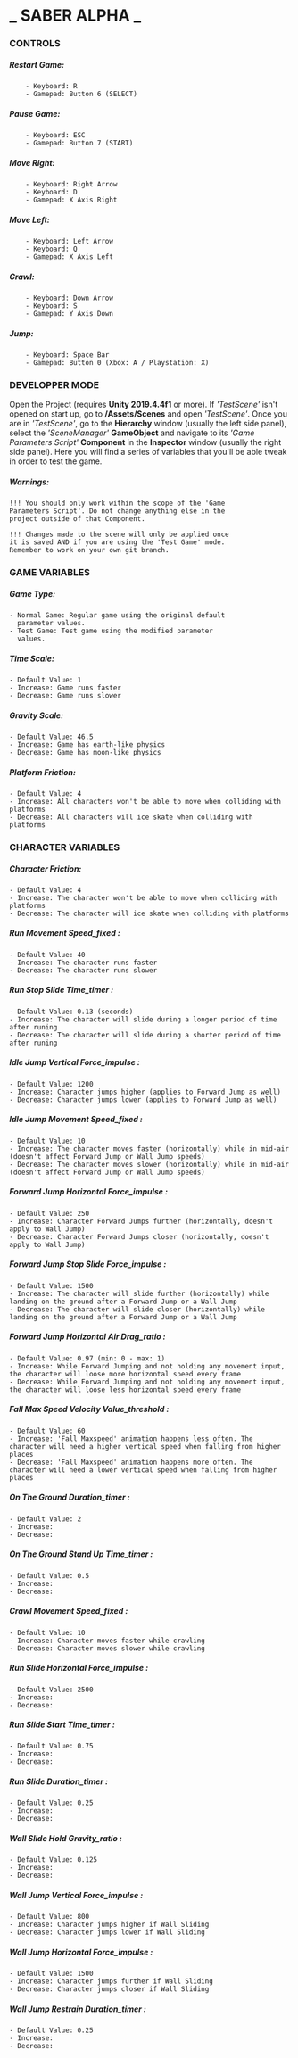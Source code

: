 # _ SABER ALPHA _

### CONTROLS

##### Restart Game:
		- Keyboard: R
		- Gamepad: Button 6 (SELECT)

##### Pause Game:
		- Keyboard: ESC
		- Gamepad: Button 7 (START)

##### Move Right:
		- Keyboard: Right Arrow
		- Keyboard: D
		- Gamepad: X Axis Right

##### Move Left:
		- Keyboard: Left Arrow
		- Keyboard: Q
		- Gamepad: X Axis Left

##### Crawl:
		- Keyboard: Down Arrow
		- Keyboard: S
		- Gamepad: Y Axis Down

##### Jump:
		- Keyboard: Space Bar
		- Gamepad: Button 0 (Xbox: A / Playstation: X)

### DEVELOPPER MODE
Open the Project (requires **Unity 2019.4.4f1** or more). If *'TestScene'* isn't opened on start up, go to **/Assets/Scenes** and open *'TestScene'*. Once you are in *'TestScene'*, go to the **Hierarchy** window (usually the left side panel), select the *'SceneManager'* **GameObject** and navigate to its *'Game Parameters Script'* **Component** in the **Inspector** window (usually the right side panel). Here you will find a series of variables that you'll be able tweak in order to test the game.

##### Warnings:
	!!! You should only work within the scope of the 'Game 
	Parameters Script'. Do not change anything else in the
	project outside of that Component.

	!!! Changes made to the scene will only be applied once 
	it is saved AND if you are using the 'Test Game' mode. 
	Remember to work on your own git branch.

### GAME VARIABLES

##### Game Type:
	- Normal Game: Regular game using the original default 
	  parameter values.
	- Test Game: Test game using the modified parameter 
	  values.

##### Time Scale:
	- Default Value: 1
	- Increase: Game runs faster
	- Decrease: Game runs slower

##### Gravity Scale:
	- Default Value: 46.5
	- Increase: Game has earth-like physics
	- Decrease: Game has moon-like physics

##### Platform Friction:
	- Default Value: 4
	- Increase: All characters won't be able to move when colliding with platforms
	- Decrease: All characters will ice skate when colliding with platforms

### CHARACTER VARIABLES

##### Character Friction:
	- Default Value: 4
	- Increase: The character won't be able to move when colliding with platforms
	- Decrease: The character will ice skate when colliding with platforms

##### Run Movement Speed_fixed :
	- Default Value: 40
	- Increase: The character runs faster
	- Decrease: The character runs slower

##### Run Stop Slide Time_timer :
	- Default Value: 0.13 (seconds)
	- Increase: The character will slide during a longer period of time after runing 
	- Decrease: The character will slide during a shorter period of time after runing

##### Idle Jump Vertical Force_impulse :
	- Default Value: 1200
	- Increase: Character jumps higher (applies to Forward Jump as well)
	- Decrease: Character jumps lower (applies to Forward Jump as well)

##### Idle Jump Movement Speed_fixed :
	- Default Value: 10
	- Increase: The character moves faster (horizontally) while in mid-air (doesn't affect Forward Jump or Wall Jump speeds)
	- Decrease: The character moves slower (horizontally) while in mid-air (doesn't affect Forward Jump or Wall Jump speeds)

##### Forward Jump Horizontal Force_impulse :
	- Default Value: 250
	- Increase: Character Forward Jumps further (horizontally, doesn't apply to Wall Jump)
	- Decrease: Character Forward Jumps closer (horizontally, doesn't apply to Wall Jump)

##### Forward Jump Stop Slide Force_impulse :
	- Default Value: 1500
	- Increase: The character will slide further (horizontally) while landing on the ground after a Forward Jump or a Wall Jump
	- Decrease: The character will slide closer (horizontally) while landing on the ground after a Forward Jump or a Wall Jump

##### Forward Jump Horizontal Air Drag_ratio :
	- Default Value: 0.97 (min: 0 - max: 1)
	- Increase: While Forward Jumping and not holding any movement input, the character will loose more horizontal speed every frame
	- Decrease: While Forward Jumping and not holding any movement input, the character will loose less horizontal speed every frame

##### Fall Max Speed Velocity Value_threshold :
	- Default Value: 60
	- Increase: 'Fall Maxspeed' animation happens less often. The character will need a higher vertical speed when falling from higher places
	- Decrease: 'Fall Maxspeed' animation happens more often. The character will need a lower vertical speed when falling from higher places

##### On The Ground Duration_timer :
	- Default Value: 2
	- Increase: 
	- Decrease: 

##### On The Ground Stand Up Time_timer :
	- Default Value: 0.5
	- Increase: 
	- Decrease: 

##### Crawl Movement Speed_fixed :
	- Default Value: 10
	- Increase: Character moves faster while crawling
	- Decrease: Character moves slower while crawling

##### Run Slide Horizontal Force_impulse :
	- Default Value: 2500
	- Increase: 
	- Decrease: 

##### Run Slide Start Time_timer :
	- Default Value: 0.75
	- Increase: 
	- Decrease: 

##### Run Slide Duration_timer :
	- Default Value: 0.25
	- Increase: 
	- Decrease: 

##### Wall Slide Hold Gravity_ratio :
	- Default Value: 0.125
	- Increase: 
	- Decrease: 

##### Wall Jump Vertical Force_impulse :
	- Default Value: 800
	- Increase: Character jumps higher if Wall Sliding
	- Decrease: Character jumps lower if Wall Sliding

##### Wall Jump Horizontal Force_impulse :
	- Default Value: 1500
	- Increase: Character jumps further if Wall Sliding
	- Decrease: Character jumps closer if Wall Sliding 

##### Wall Jump Restrain Duration_timer :
	- Default Value: 0.25
	- Increase: 
	- Decrease: 
